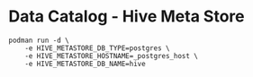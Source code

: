 # Data Catalog - Hive  Meta Store


```container
podman run -d \
    -e HIVE_METASTORE_DB_TYPE=postgres \
    -e HIVE_METASTORE_HOSTNAME=_postgres_host \
    -e HIVE_METASTORE_DB_NAME=hive
```